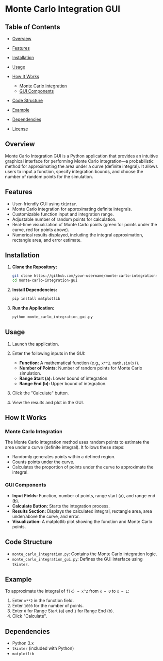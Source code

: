 # Monte Carlo Integration GUI

## Table of Contents

* [Overview](#overview)
* [Features](#features)
* [Installation](#installation)
* [Usage](#usage)
* [How It Works](#how-it-works)

  * [Monte Carlo Integration](#monte-carlo-integration)
  * [GUI Components](#gui-components)
* [Code Structure](#code-structure)
* [Example](#example)
* [Dependencies](#dependencies)
* [License](#license)

## Overview

Monte Carlo Integration GUI is a Python application that provides an intuitive graphical interface for performing Monte Carlo integration—a probabilistic method for approximating the area under a curve (definite integral). It allows users to input a function, specify integration bounds, and choose the number of random points for the simulation.

## Features

* User-friendly GUI using `tkinter`.
* Monte Carlo integration for approximating definite integrals.
* Customizable function input and integration range.
* Adjustable number of random points for calculation.
* Real-time visualization of Monte Carlo points (green for points under the curve, red for points above).
* Numerical results displayed, including the integral approximation, rectangle area, and error estimate.

## Installation

1. **Clone the Repository:**

   ```bash
   git clone https://github.com/your-username/monte-carlo-integration-gui.git
   cd monte-carlo-integration-gui
   ```

2. **Install Dependencies:**

   ```bash
   pip install matplotlib
   ```

3. **Run the Application:**

   ```bash
   python monte_carlo_integration_gui.py
   ```

## Usage

1. Launch the application.
2. Enter the following inputs in the GUI:

   * **Function:** A mathematical function (e.g., `x**2`, `math.sin(x)`).
   * **Number of Points:** Number of random points for Monte Carlo simulation.
   * **Range Start (a):** Lower bound of integration.
   * **Range End (b):** Upper bound of integration.
3. Click the "Calculate" button.
4. View the results and plot in the GUI.

## How It Works

### Monte Carlo Integration

The Monte Carlo integration method uses random points to estimate the area under a curve (definite integral). It follows these steps:

* Randomly generates points within a defined region.
* Counts points under the curve.
* Calculates the proportion of points under the curve to approximate the integral.

### GUI Components

* **Input Fields:** Function, number of points, range start (a), and range end (b).
* **Calculate Button:** Starts the integration process.
* **Results Section:** Displays the calculated integral, rectangle area, area under/above the curve, and error.
* **Visualization:** A matplotlib plot showing the function and Monte Carlo points.

## Code Structure

* `monte_carlo_integration.py`: Contains the Monte Carlo integration logic.
* `monte_carlo_integration_gui.py`: Defines the GUI interface using `tkinter`.

## Example

To approximate the integral of `f(x) = x^2` from `x = 0` to `x = 1`:

1. Enter `x**2` in the function field.
2. Enter `1000` for the number of points.
3. Enter `0` for Range Start (a) and `1` for Range End (b).
4. Click "Calculate".

## Dependencies

* Python 3.x
* `tkinter` (included with Python)
* `matplotlib`

